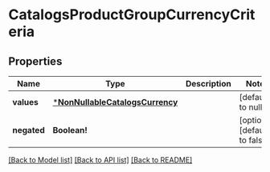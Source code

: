 # CatalogsProductGroupCurrencyCriteria

## Properties
Name | Type | Description | Notes
------------ | ------------- | ------------- | -------------
**values** | [***NonNullableCatalogsCurrency**](NonNullableCatalogsCurrency.md) |  | [default to null]
**negated** | **Boolean!** |  | [optional] [default to false]

[[Back to Model list]](../README.md#documentation-for-models) [[Back to API list]](../README.md#documentation-for-api-endpoints) [[Back to README]](../README.md)


